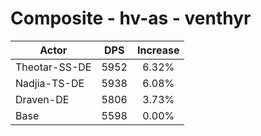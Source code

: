 # Composite - hv-as - venthyr
| Actor | DPS | Increase |
|---|:---:|:---:|
|Theotar-SS-DE|5952|6.32%|
|Nadjia-TS-DE|5938|6.08%|
|Draven-DE|5806|3.73%|
|Base|5598|0.00%|
